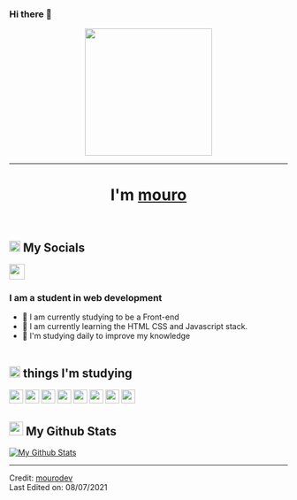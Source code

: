 ### Hi there 👋

<!--
**mourodev/mourodev** is a ✨ _special_ ✨ repository because its `README.md` (this file) appears on your GitHub profile.

#Here are some ideas to get you started:

#- 🔭 I’m currently working on ...
#- 🌱 I’m currently learning ...
#- 👯 I’m looking to collaborate on ...
#- 🤔 I’m looking for help with ...
#- 💬 Ask me about ...
#- 📫 How to reach me: ...
#- 😄 Pronouns: ...
#- ⚡ Fun fact: ...
-->

 <p align="center">
  <img src="https://miro.medium.com/max/2048/1*OohqW5DGh9CQS4hLY5FXzA.png" height="230"/>
</p>

<hr>
<h1 align="center">I'm <a href="https://github.com/mourodev">mouro<a></h1>
<br>

<h2><img src="https://media.giphy.com/media/2Wg89Ea84IMmkxMngo/giphy.gif" height="20"> My Socials</h2>
<p>
  <a href="mailto:mourodev@gmail.comn" target="_blank"><img height="28" src = "https://img.shields.io/badge/gmail-c14438?&style=for-the-badge&logo=gmail&logoColor=white"></a>
<!--   <a href="https://www.linkedin.com/in/pratik-kale135" target="_blank"> <img height="28" src = "https://img.shields.io/badge/-LinkedIn-0e76a8?style=for-the-badge&logo=Linkedin&logoColor=white"></a>
  <a href="https://twitter.com/Pratik_kale135" target="_blank"><img height="28" src = "https://img.shields.io/badge/-Twitter-00acee?style=for-the-badge&logo=Twitter&logoColor=white"></a>
  <a href="https://dev.to/pratik_kale" target="_blank"><img height="30" src = "https://img.shields.io/badge/DEV.TO-%230A0A0A.svg?&style=for-the-badge&logo=dev-dot-to&logoColor=white"></a>
  <a href="https://instagram.com/prato.grapher" target="_blank"><img height="28" src = "https://img.shields.io/badge/-Instagram-e95950?style=for-the-badge&logo=Instagram&logoColor=white"></a>
</p>
 -->


### I am a student in web development
- 🔭 I am currently studying to be a Front-end
- 🌱 I am currently learning the HTML CSS and Javascript stack.
- 👯 I'm studying daily to improve my knowledge
<br></br>

<h2><img src="https://media.giphy.com/media/VdoIFLsMIlwzfKD520/giphy.gif" height="20"> things I'm studying</h2>                                                                                                                       

<p>
<img src="https://img.shields.io/badge/-HTML5-E34F26?style=flat-square&logo=html5&logoColor=white" height="25"> 
<img src="https://img.shields.io/badge/-JavaScript-black?style=flat&logo=javascript" height="25"> 
<img src="https://img.shields.io/badge/-CSS3-1572B6?style=flat-square&logo=css3" height="25">


<!-- <img src="https://img.shields.io/badge/-C-F7DF1E?style=flat-square&logo=C&logoColor=black" height="25">  -->
<!-- <img src="https://img.shields.io/badge/-C++-00599C?style=flat-square&logo=c" height="25">  -->
<img src="https://img.shields.io/badge/-Linux-black?style=flat-square&logo=Linux" height="25"> 
<img src="https://img.shields.io/badge/-Git-black?style=flat-square&logo=git" height="25"> 
<img src="https://img.shields.io/badge/-GitHub-181717?style=flat-square&logo=github" height="25"> 
<!-- <img src="https://img.shields.io/badge/-MongoDB-47A248?style=flat-square&logo=mongodb&logoColor=white" height="25">  -->
<!-- <img src="https://img.shields.io/badge/-Docker-black?style=flat-square&logo=docker&logoColor=blue" height="25">  -->
<img src="https://img.shields.io/badge/-Figma-F24E1E?style=flat-square&logo=figma&logoColor=white" height="25">
<img src="https://img.shields.io/badge/-Canva-20c4cb?style=flat-square&logo=canva&logoColor=white" height="25">
<!-- <img src="https://img.shields.io/badge/-Illustrator-ff9a00?style=flat-square&logo=adobe-illustrator&logoColor=white" height="25"> -->
</p>

<h2><img src="https://media.giphy.com/media/cj87CxfRtrUifF3Ryk/giphy.gif" height="25"> My Github Stats</h2>

[![My Github Stats](https://github-readme-stats.vercel.app/api?username=mourodev&theme=midnight-purple&show_icons=true&include_all_commits=true&count_private=true)](https://github-readme-stats.vercel.app/api?username=mourodev&theme=midnight-purple&include_all_commits=true&count_private=true)

------
Credit: [mourodev](https://github.com/mourodev)             
Last Edited on: 08/07/2021

